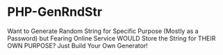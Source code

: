 # PHP-GenRndStr
Want to Generate Random String for Specific Purpose (Mostly as a Password) but Fearing Online Service WOULD Store the String for THEIR OWN PURPOSE? Just Build Your Own Generator!
